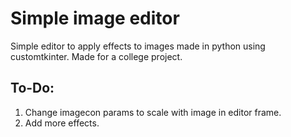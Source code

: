 # Simple image editor
 Simple editor to apply effects to images made in python using customtkinter. Made for a college project.

## To-Do:
1. Change imagecon params to scale with image in editor frame.
2. Add more effects.
